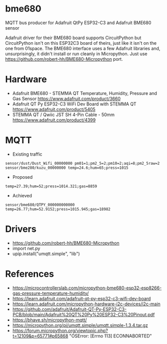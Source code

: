 # bme680
MQTT bus producer for Adafruit QtPy ESP32-C3 and Adafruit BME680 sensor 

Adafruit driver for their BME680 board supports CircuitPython but CircuitPython isn't on this ESP32C3 board of theirs, just like it isn't on the one from 01space. The BME680 interface uses a few Adafruit libraries and, unsurprisingly, it didn't install or run cleanly in Micropython.  Just use https://github.com/robert-hh/BME680-Micropython port.

# Hardware
- Adafruit BME680 - STEMMA QT Temperature, Humidity, Pressure and Gas Sensor https://www.adafruit.com/product/3660
- Adafruit QT Py ESP32-C3 WiFi Dev Board with STEMMA QT https://www.adafruit.com/product/5405
- STEMMA QT / Qwiic JST SH 4-Pin Cable - 50mm https://www.adafruit.com/product/4399

# MQTT

- Existing traffic
```
sensor/dust/Dust_Wifi_00000000 pm01=1;pm2_5=2;pm10=2;aqi=8;pm2_5raw=2
sensor/bme280/kuzu_00000000 temp=24.6;hum=65;press=1015
```

- Proposed
```
temp=27.39;hum=52;press=1014.321;gas=8859
``` 

- Achieved
```
sensor/bme680/QTPY_000000000000 temp=26.77;hum=52.9152;press=1015.945;gas=18982
```

# Drivers
- https://github.com/robert-hh/BME680-Micropython
- import net.py
- upip.install("umqtt.simple", "lib")

# References
- https://microcontrollerslab.com/micropython-bme680-esp32-esp8266-gas-pressure-temperature-humidity/
- https://learn.adafruit.com/adafruit-qt-py-esp32-c3-wifi-dev-board
- https://learn.adafruit.com/micropython-hardware-i2c-devices/i2c-main
- https://github.com/adafruit/Adafruit-QT-Py-ESP32-C3-PCB/blob/main/Adafruit%20QT%20Py%20ESP32-C3%20Pinout.pdf
- https://bhave.sh/micropython-mqtt/
- https://micropython.org/pi/umqtt.simple/umqtt.simple-1.3.4.tar.gz
- https://forum.micropython.org/viewtopic.php?t=12109&p=65771#p65868 "OSError: \[Errno 113\] ECONNABORTED"
